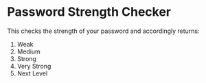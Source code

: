 # Password Strength Checker

This checks the strength of your password and accordingly returns:
1. Weak
2. Medium
3. Strong
4. Very Strong
5. Next Level
